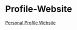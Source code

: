 # Profile-Website
<a href="https://kangaroo-eating-carrots.github.io/Profile-Website/" target="_blank">Personal Profile Website </a>
